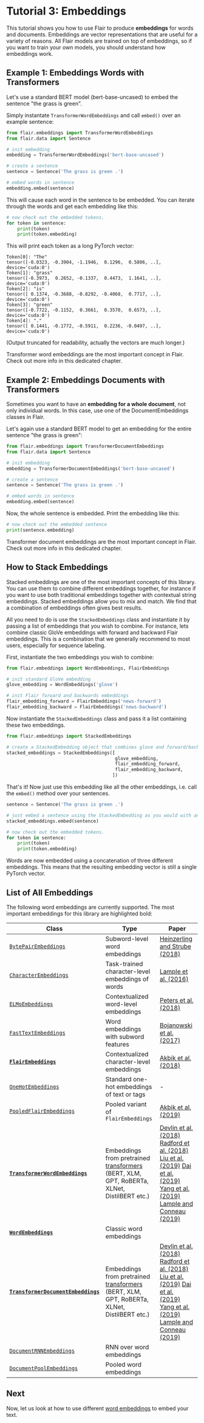 # Tutorial 3: Embeddings

This tutorial shows you how to use Flair to produce **embeddings** for words and documents. Embeddings
are vector representations that are useful for a variety of reasons. All Flair models are trained on 
top of embeddings, so if you want to train your own models, you should understand how embeddings work.

## Example 1: Embeddings Words with Transformers

Let's use a standard BERT model (bert-base-uncased) to embed the sentence "the grass is green".

Simply instantate `TransformerWordEmbeddings` and call `embed()` over an example sentence: 

```python
from flair.embeddings import TransformerWordEmbeddings
from flair.data import Sentence

# init embedding
embedding = TransformerWordEmbeddings('bert-base-uncased')

# create a sentence
sentence = Sentence('The grass is green .')

# embed words in sentence
embedding.embed(sentence)
```

This will cause each word in the sentence to be embedded. You can iterate through the words and get 
each embedding like this:

```python
# now check out the embedded tokens.
for token in sentence:
    print(token)
    print(token.embedding)
```

This will print each token as a long PyTorch vector: 
```console
Token[0]: "The"
tensor([-0.0323, -0.3904, -1.1946,  0.1296,  0.5806, ..], device='cuda:0')
Token[1]: "grass"
tensor([-0.3973,  0.2652, -0.1337,  0.4473,  1.1641, ..], device='cuda:0')
Token[2]: "is"
tensor([ 0.1374, -0.3688, -0.8292, -0.4068,  0.7717, ..], device='cuda:0')
Token[3]: "green"
tensor([-0.7722, -0.1152,  0.3661,  0.3570,  0.6573, ..], device='cuda:0')
Token[4]: "."
tensor([ 0.1441, -0.1772, -0.5911,  0.2236, -0.0497, ..], device='cuda:0')
```

(Output truncated for readability, actually the vectors are much longer.)

Transformer word embeddings are the most important concept in Flair. Check out more info in this dedicated chapter.

## Example 2: Embeddings Documents with Transformers

Sometimes you want to have an **embedding for a whole document**, not only individual words. In this case, use one of the 
DocumentEmbeddings classes in Flair. 

Let's again use a standard BERT model to get an embedding for the entire sentence "the grass is green":  

```python
from flair.embeddings import TransformerDocumentEmbeddings
from flair.data import Sentence

# init embedding
embedding = TransformerDocumentEmbeddings('bert-base-uncased')

# create a sentence
sentence = Sentence('The grass is green .')

# embed words in sentence
embedding.embed(sentence)
```

Now, the whole sentence is embedded. Print the embedding like this: 

```python
# now check out the embedded sentence
print(sentence.embedding)
```

Transformer document embeddings are the most important concept in Flair. Check out more info in this dedicated chapter.


## How to Stack Embeddings

Stacked embeddings are one of the most important concepts of this library. You can use them to combine different
embeddings together, for instance if you want to use both traditional embeddings together with contextual string
embeddings. Stacked embeddings allow you to mix and match. We find that a combination of embeddings often gives best results.

All you need to do is use the `StackedEmbeddings` class and instantiate it by passing a list of embeddings that you wish
to combine. For instance, lets combine classic GloVe embeddings with forward and backward Flair embeddings. This is a combination that we generally recommend to most users, especially for sequence labeling.

First, instantiate the two embeddings you wish to combine:

```python
from flair.embeddings import WordEmbeddings, FlairEmbeddings

# init standard GloVe embedding
glove_embedding = WordEmbeddings('glove')

# init Flair forward and backwards embeddings
flair_embedding_forward = FlairEmbeddings('news-forward')
flair_embedding_backward = FlairEmbeddings('news-backward')
```

Now instantiate the `StackedEmbeddings` class and pass it a list containing these two embeddings.

```python
from flair.embeddings import StackedEmbeddings

# create a StackedEmbedding object that combines glove and forward/backward flair embeddings
stacked_embeddings = StackedEmbeddings([
                                        glove_embedding,
                                        flair_embedding_forward,
                                        flair_embedding_backward,
                                       ])
```


That's it! Now just use this embedding like all the other embeddings, i.e. call the `embed()` method over your sentences.

```python
sentence = Sentence('The grass is green .')

# just embed a sentence using the StackedEmbedding as you would with any single embedding.
stacked_embeddings.embed(sentence)

# now check out the embedded tokens.
for token in sentence:
    print(token)
    print(token.embedding)
```

Words are now embedded using a concatenation of three different embeddings. This means that the resulting embedding
vector is still a single PyTorch vector.


## List of All Embeddings

The following word embeddings are currently supported. The most important embeddings for this library are highlighted
bold:

| Class                                                                                       | Type                                                                                                                                                    | Paper |
|---------------------------------------------------------------------------------------------|---------------------------------------------------------------------------------------------------------------------------------------------------------| -------------  |
| [`BytePairEmbeddings`](/resources/docs/embeddings/BYTE_PAIR_EMBEDDINGS.md)                  | Subword-level word embeddings                                                                                                                           | [Heinzerling and Strube (2018)](https://www.aclweb.org/anthology/L18-1473)  |
| [`CharacterEmbeddings`](/resources/docs/embeddings/CHARACTER_EMBEDDINGS.md)                 | Task-trained character-level embeddings of words                                                                                                        | [Lample et al. (2016)](https://www.aclweb.org/anthology/N16-1030) |
| [`ELMoEmbeddings`](/resources/docs/embeddings/ELMO_EMBEDDINGS.md)                           | Contextualized word-level embeddings                                                                                                                    | [Peters et al. (2018)](https://aclweb.org/anthology/N18-1202)  |
| [`FastTextEmbeddings`](/resources/docs/embeddings/FASTTEXT_EMBEDDINGS.md)                   | Word embeddings with subword features                                                                                                                   | [Bojanowski et al. (2017)](https://aclweb.org/anthology/Q17-1010)  |
| [**`FlairEmbeddings`**](/resources/docs/embeddings/FLAIR_EMBEDDINGS.md)                     | Contextualized character-level embeddings                                                                                                               | [Akbik et al. (2018)](https://www.aclweb.org/anthology/C18-1139/)  |
| [`OneHotEmbeddings`](/resources/docs/embeddings/ONE_HOT_EMBEDDINGS.md)                      | Standard one-hot embeddings of text or tags                                                                                                             | - |
| [`PooledFlairEmbeddings`](/resources/docs/embeddings/FLAIR_EMBEDDINGS.md)                   | Pooled variant of `FlairEmbeddings`                                                                                                                     |  [Akbik et al. (2019)](https://www.aclweb.org/anthology/N19-1078/)  |
| [**`TransformerWordEmbeddings`**](/resources/docs/embeddings/TRANSFORMER_EMBEDDINGS.md)     | Embeddings from pretrained [transformers](https://huggingface.co/transformers/pretrained_models.html) (BERT, XLM, GPT, RoBERTa, XLNet, DistilBERT etc.) | [Devlin et al. (2018)](https://www.aclweb.org/anthology/N19-1423/) [Radford et al. (2018)](https://d4mucfpksywv.cloudfront.net/better-language-models/language_models_are_unsupervised_multitask_learners.pdf)  [Liu et al. (2019)](https://arxiv.org/abs/1907.11692) [Dai et al. (2019)](https://arxiv.org/abs/1901.02860) [Yang et al. (2019)](https://arxiv.org/abs/1906.08237) [Lample and Conneau (2019)](https://arxiv.org/abs/1901.07291) |
| [**`WordEmbeddings`**](/resources/docs/embeddings/CLASSIC_WORD_EMBEDDINGS.md)               | Classic word embeddings                                                                                                                                 |  |
| [**`TransformerDocumentEmbeddings`**](/resources/docs/embeddings/TRANSFORMER_EMBEDDINGS.md) | Embeddings from pretrained [transformers](https://huggingface.co/transformers/pretrained_models.html) (BERT, XLM, GPT, RoBERTa, XLNet, DistilBERT etc.) | [Devlin et al. (2018)](https://www.aclweb.org/anthology/N19-1423/) [Radford et al. (2018)](https://d4mucfpksywv.cloudfront.net/better-language-models/language_models_are_unsupervised_multitask_learners.pdf)  [Liu et al. (2019)](https://arxiv.org/abs/1907.11692) [Dai et al. (2019)](https://arxiv.org/abs/1901.02860) [Yang et al. (2019)](https://arxiv.org/abs/1906.08237) [Lample and Conneau (2019)](https://arxiv.org/abs/1901.07291) |
| [`DocumentRNNEmbeddings`](/resources/docs/embeddings/DOCUMENT_RNN_EMBEDDINGS.md)            | RNN over word embeddings                                                                                                                                |  |
| [`DocumentPoolEmbeddings`](/resources/docs/embeddings/DOCUMENT_POOL_EMBEDDINGS.md)          | Pooled word embeddings                                                                                                                                  |  |




## Next

Now, let us look at how to use different [word embeddings](/resources/docs/TUTORIAL_3_WORD_EMBEDDING.md) to embed your
text.
